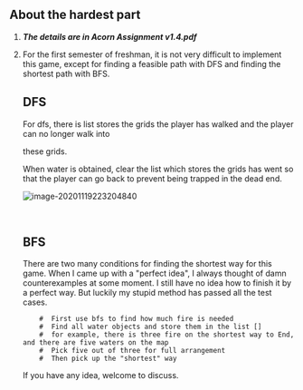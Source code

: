 ## About the hardest part

1. **_The details are in Acorn Assignment v1.4.pdf_**

2. For the first semester of freshman, it is not very difficult to implement this game, except for finding a feasible path with DFS and finding the shortest path with BFS.

   ## DFS

   For dfs, there is list stores the grids the player has walked and the player can no longer walk into

   these grids.

   When water is obtained, clear the list which stores the grids has went so that the player can go back to prevent being trapped in the dead end.

   ![image-20201119223204840](README/image-20201119223204840.png)

   ​	 						 		

   ## BFS

   There are two many conditions for finding the shortest way for this game. When I came up with a "perfect idea", I always thought of damn counterexamples at some moment. I still have no idea how to finish it by a perfect way. But luckily my stupid method has passed all the test cases. 

   ```
       #  First use bfs to find how much fire is needed
       #  Find all water objects and store them in the list []
       #  for example, there is three fire on the shortest way to End, and there are five waters on the map
       #  Pick five out of three for full arrangement
       #  Then pick up the "shortest" way
   ```

   If you have any idea, welcome to discuss.

